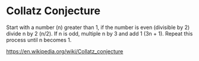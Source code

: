 # Collatz Conjecture

Start with a number (n) greater than 1, if the number is even (divisible by 2) divide n by 2 (n/2).
If n is odd, multiple n by 3 and add 1 (3n + 1). Repeat this process until n becomes 1.

https://en.wikipedia.org/wiki/Collatz_conjecture
